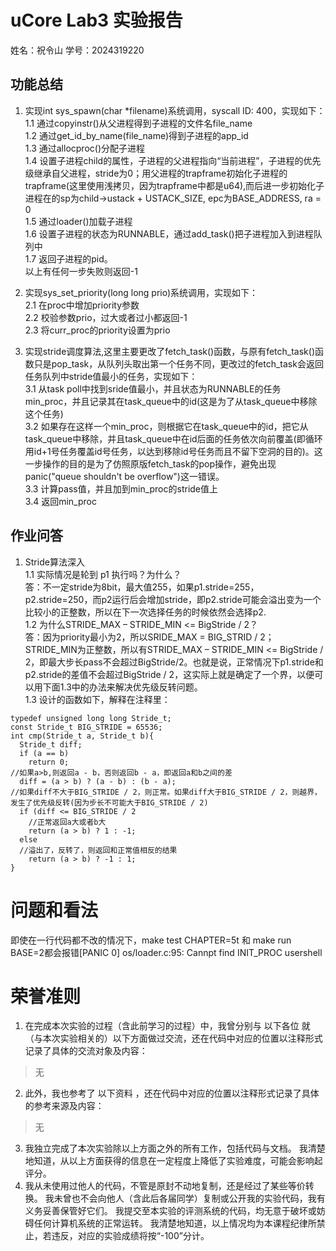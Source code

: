# uCore Lab3 实验报告
姓名：祝令山 学号：2024319220
## 功能总结
1. 实现int sys_spawn(char *filename)系统调用，syscall ID: 400，实现如下：  
1.1 通过copyinstr()从父进程得到子进程的文件名file_name  
1.2 通过get_id_by_name(file_name)得到子进程的app_id  
1.3 通过allocproc()分配子进程  
1.4 设置子进程child的属性，子进程的父进程指向“当前进程”，子进程的优先级继承自父进程，stride为0；用父进程的trapframe初始化子进程的trapframe(这里使用浅拷贝，因为trapframe中都是u64),而后进一步初始化子进程在的sp为child->ustack + USTACK_SIZE, epc为BASE_ADDRESS, ra = 0  
1.5 通过loader()加载子进程  
1.6 设置子进程的状态为RUNNABLE，通过add_task()把子进程加入到进程队列中  
1.7 返回子进程的pid。  
以上有任何一步失败则返回-1  

2. 实现sys_set_priority(long long prio)系统调用，实现如下：  
2.1 在proc中增加priority参数  
2.2 校验参数prio，过大或者过小都返回-1  
2.3 将curr_proc的priority设置为prio

3. 实现stride调度算法,这里主要更改了fetch_task()函数，与原有fetch_task()函数只是pop_task，从队列头取出第一个任务不同，更改过的fetch_task会返回任务队列中stride值最小的任务，实现如下：  
3.1 从task poll中找到sride值最小，并且状态为RUNNABLE的任务min_proc，并且记录其在task_queue中的id(这是为了从task_queue中移除这个任务)  
3.2 如果存在这样一个min_proc，则根据它在task_queue中的id，把它从task_queue中移除，并且task_queue中在id后面的任务依次向前覆盖(即循环用id+1号任务覆盖id号任务，以达到移除id号任务而且不留下空洞的目的)。这一步操作的目的是为了仿照原版fetch_task的pop操作，避免出现panic("queue shouldn't be overflow")这一错误。  
3.3 计算pass值，并且加到min_proc的stride值上  
3.4 返回min_proc

## 作业问答  
1. Stride算法深入  
1.1 实际情况是轮到 p1 执行吗？为什么？  
答：不一定stride为8bit，最大值255，如果p1.stride=255，p2.stride=250，而p2运行后会增加stride，即p2.stride可能会溢出变为一个比较小的正整数，所以在下一次选择任务的时候依然会选择p2.  
1.2 为什么STRIDE_MAX – STRIDE_MIN <= BigStride / 2？  
答：因为priority最小为2，所以SRIDE_MAX = BIG_STRID / 2；STRIDE_MIN为正整数，所以有STRIDE_MAX – STRIDE_MIN <= BigStride / 2，即最大步长pass不会超过BigStride/2。也就是说，正常情况下p1.stride和p2.stride的差值不会超过BigStride / 2，这实际上就是确定了一个界，以便可以用下面1.3中的办法来解决优先级反转问题。  
1.3 设计的函数如下，解释在注释里：  
```
typedef unsigned long long Stride_t;
const Stride_t BIG_STRIDE = 65536;
int cmp(Stride_t a, Stride_t b){
  Stride_t diff;
  if (a == b)
    return 0;
//如果a>b,则返回a - b，否则返回b - a，即返回a和b之间的差
  diff = (a > b) ? (a - b) : (b - a);
//如果diff不大于BIG_STRIDE / 2，则正常。如果diff大于BIG_STRIDE / 2，则越界，发生了优先级反转(因为步长不可能大于BIG_STRIDE / 2)
  if (diff <= BIG_STRIDE / 2
    //正常返回a大或者b大
    return (a > b) ? 1 : -1;
  else
  //溢出了，反转了，则返回和正常值相反的结果
    return (a > b) ? -1 : 1;
}
```

# 问题和看法
即使在一行代码都不改的情况下，make test CHAPTER=5t 和 make run BASE=2都会报错[PANIC 0] os/loader.c:95: Cannpt find INIT_PROC usershell
# 荣誉准则
1. 在完成本次实验的过程（含此前学习的过程）中，我曾分别与 以下各位 就（与本次实验相关的）以下方面做过交流，还在代码中对应的位置以注释形式记录了具体的交流对象及内容：
>无
2. 此外，我也参考了 以下资料 ，还在代码中对应的位置以注释形式记录了具体的参考来源及内容：
> 无
3. 我独立完成了本次实验除以上方面之外的所有工作，包括代码与文档。 我清楚地知道，从以上方面获得的信息在一定程度上降低了实验难度，可能会影响起评分。
4. 我从未使用过他人的代码，不管是原封不动地复制，还是经过了某些等价转换。 我未曾也不会向他人（含此后各届同学）复制或公开我的实验代码，我有义务妥善保管好它们。 我提交至本实验的评测系统的代码，均无意于破坏或妨碍任何计算机系统的正常运转。 我清楚地知道，以上情况均为本课程纪律所禁止，若违反，对应的实验成绩将按“-100”分计。

